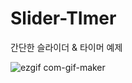 # Slider-TImer
간단한 슬라이더 &amp; 타이머 예제


![ezgif com-gif-maker](https://user-images.githubusercontent.com/73777995/190669565-de26dfeb-7ab1-4811-8ed0-f55572b4efa9.gif)
